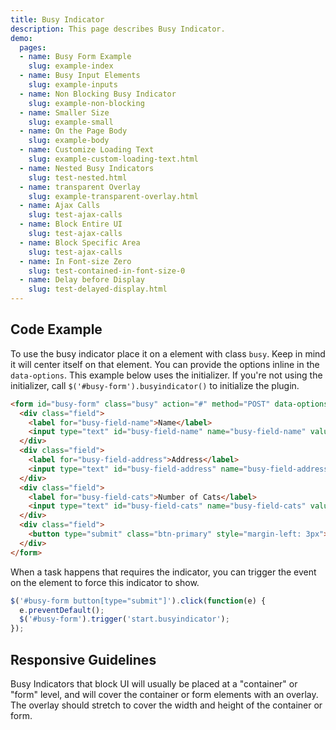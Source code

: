 ```yaml
---
title: Busy Indicator
description: This page describes Busy Indicator.
demo:
  pages:
  - name: Busy Form Example
    slug: example-index
  - name: Busy Input Elements
    slug: example-inputs
  - name: Non Blocking Busy Indicator
    slug: example-non-blocking
  - name: Smaller Size
    slug: example-small
  - name: On the Page Body
    slug: example-body
  - name: Customize Loading Text
    slug: example-custom-loading-text.html
  - name: Nested Busy Indicators
    slug: test-nested.html
  - name: transparent Overlay
    slug: example-transparent-overlay.html
  - name: Ajax Calls
    slug: test-ajax-calls
  - name: Block Entire UI
    slug: test-ajax-calls
  - name: Block Specific Area
    slug: test-ajax-calls
  - name: In Font-size Zero
    slug: test-contained-in-font-size-0
  - name: Delay before Display
    slug: test-delayed-display.html
---
```


## Code Example

To use the busy indicator place it on a element with class `busy`. Keep in mind it will center itself on that element.
You can provide the options inline in the `data-options`. This example below uses the initializer. If you're not using the initializer, call `$('#busy-form').busyindicator()` to initialize the plugin.

```html
<form id="busy-form" class="busy" action="#" method="POST" data-options="{ 'displayDelay': 100, 'timeToComplete': 4000 }">
  <div class="field">
    <label for="busy-field-name">Name</label>
    <input type="text" id="busy-field-name" name="busy-field-name" value="" />
  </div>
  <div class="field">
    <label for="busy-field-address">Address</label>
    <input type="text" id="busy-field-address" name="busy-field-address" value="" />
  </div>
  <div class="field">
    <label for="busy-field-cats">Number of Cats</label>
    <input type="text" id="busy-field-cats" name="busy-field-cats" value="" />
  </div>
  <div class="field">
    <button type="submit" class="btn-primary" style="margin-left: 3px">Submit</button>
  </div>
</form>

```

When a task happens that requires the indicator, you can trigger the event on the element to force this indicator to show.

```javascript
$('#busy-form button[type="submit"]').click(function(e) {
  e.preventDefault();
  $('#busy-form').trigger('start.busyindicator');
});

```

## Responsive Guidelines

Busy Indicators that block UI will usually be placed at a "container" or "form" level, and will cover the container or form elements with an overlay. The overlay should stretch to cover the width and height of the container or form.

